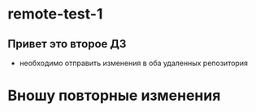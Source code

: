# remote-test-1
## Привет это второе ДЗ
* необходимо отправить изменения в оба удаленных репозитория
# Вношу повторные изменения